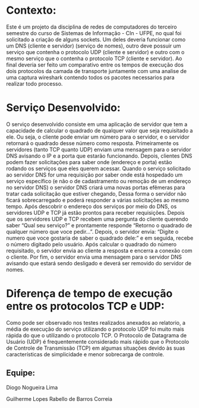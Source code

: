 # Contexto:
Este é um projeto da disciplina de redes de computadores do terceiro semestre do curso de Sistemas de Informação - CIn - UFPE, no qual foi solicitado a criação de alguns sockets. Um deles deveria funcionar como um DNS (cliente e servidor) (serviço de nomes), outro deve possuir um serviço que contenha o protocolo UDP (cliente e servidor) e outro com o mesmo serviço que o contenha o protocolo TCP (cliente e servidor). Ao final deveria ser feito um comparativo entre os tempos de execução dos dois protocolos da camada de transporte juntamente com uma analise de uma captura wireshark contendo todos os pacotes necessarios para realizar todo processo.

# Serviço Desenvolvido:

O serviço desenvolvido consiste em uma aplicação de servidor que tem a capacidade de calcular o quadrado de qualquer valor que seja requisitado a ele. Ou seja, o cliente pode enviar um número para o servidor, e o servidor retornará o quadrado desse número como resposta. Primeiramente os servidores (tanto TCP quanto UDP) enviam uma mensagem para o servidor DNS avisando o IP e a porta que estarão funcionando. Depois, clientes DNS podem fazer solicitações para saber onde (endereço e porta) estão rodando os serviços que eles querem acessar. Quando o serviço solicitado ao servidor DNS for uma requisição por saber onde está hospedado um serviço específico (e não o de cadastramento ou remoção de um endereço no servidor DNS) o servidor DNS criará uma novas portas efêmeras para tratar cada solicitação que estiver chegando, Dessa forma o servidor não ficará sobrecarregado e poderá responder a várias solicitações ao mesmo tempo. Após descobrir o endereço dos serviços por meio do DNS, os servidores 	UDP e TCP já estão prontos para receber requisições. Depois que os servidores UDP e TCP recebem uma pergunta do cliente querendo saber “Qual seu serviço?” e prontamente responde “Retorno o quadrado de qualquer número que voce pedir…”. Depois, o servidor envia: “Digite o numero que voce gostaria de saber o quadrado dele:” e em seguida, recebe o número digitado pelo usuário. Após calcular o quadrado do número requisitado, o servidor envia ao cliente a resposta e encerra a conexão com o cliente. Por fim, o servidor envia uma mensagem para o servidor DNS avisando que estará sendo desligado e deverá ser removido do servidor de nomes.

# Diferença de tempo de execução entre os protocolos TCP e UDP:
Como pode ser observado nos testes realizados anexados ao relatorio, a média de execução do serviço utilizando o protocolo UDP foi muito mais rápida do que o utilizando o protocolo TCP. O Protocolo de Datagrama de Usuário (UDP) é frequentemente considerado mais rápido que o Protocolo de Controle de Transmissão (TCP) em algumas situações devido às suas características de simplicidade e menor sobrecarga de controle.

## Equipe:
Diogo Nogueira Lima

Guilherme Lopes Rabello de Barros Correia
